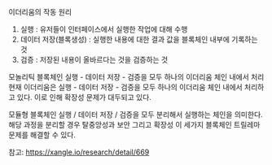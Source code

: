 이더리움의 작동 원리
1. 실행 : 유저들이 인터페이스에서 실행한 작업에 대해 수행
2. 데이터 저장(블록생성) : 실행한 내용에 대한 결과 값을 블록체인 내부에 기록하는 것
3. 검증 : 저장된 내용이 올바르다는 것을 검증하는 것

모놀리틱 블록체인
실행 - 데이터 저장 - 검증을 모두 하나의 이더리움 체인 내에서 처리
현재 이더리움은 실행 - 데이터 저장 - 검증을 모두 하나의 이더리움 체인 내에서 처리하고 있다. 이로 인해 확장성 문제가 대두되고 있다.

모듈형 블록체인
실행 / 데이터 저장 / 검증을 모두 분리해서 실행하는 체인을 의미한다. 해당 과정을 분리할 경우 탈중앙성과 보안 그리고 확장성 이 세가지 블록체인 트릴레마 문제를 해결할 수 있다.

참고: https://xangle.io/research/detail/669
